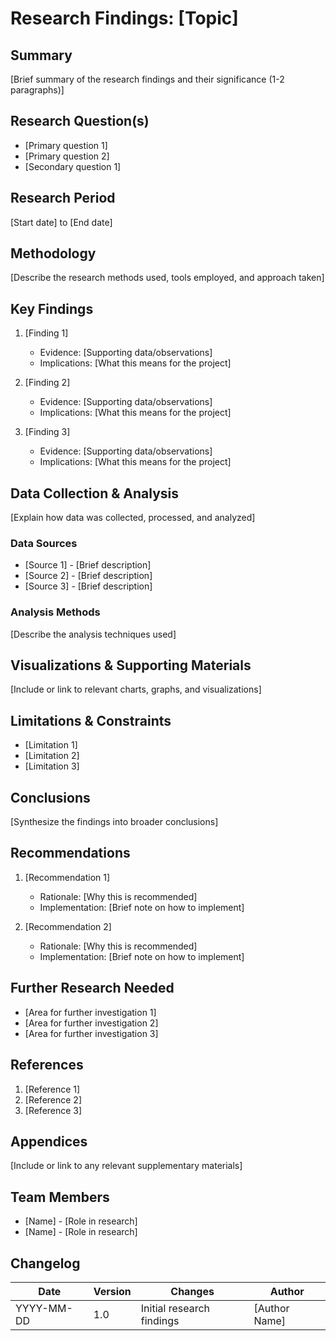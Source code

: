 # Research Findings: [Topic]

## Summary
[Brief summary of the research findings and their significance (1-2 paragraphs)]

## Research Question(s)
- [Primary question 1]
- [Primary question 2]
- [Secondary question 1]

## Research Period
[Start date] to [End date]

## Methodology
[Describe the research methods used, tools employed, and approach taken]

## Key Findings
1. [Finding 1]
   - Evidence: [Supporting data/observations]
   - Implications: [What this means for the project]

2. [Finding 2]
   - Evidence: [Supporting data/observations]
   - Implications: [What this means for the project]

3. [Finding 3]
   - Evidence: [Supporting data/observations]
   - Implications: [What this means for the project]

## Data Collection & Analysis
[Explain how data was collected, processed, and analyzed]

### Data Sources
- [Source 1] - [Brief description]
- [Source 2] - [Brief description]
- [Source 3] - [Brief description]

### Analysis Methods
[Describe the analysis techniques used]

## Visualizations & Supporting Materials
[Include or link to relevant charts, graphs, and visualizations]

## Limitations & Constraints
- [Limitation 1]
- [Limitation 2]
- [Limitation 3]

## Conclusions
[Synthesize the findings into broader conclusions]

## Recommendations
1. [Recommendation 1]
   - Rationale: [Why this is recommended]
   - Implementation: [Brief note on how to implement]

2. [Recommendation 2]
   - Rationale: [Why this is recommended]
   - Implementation: [Brief note on how to implement]

## Further Research Needed
- [Area for further investigation 1]
- [Area for further investigation 2]
- [Area for further investigation 3]

## References
1. [Reference 1]
2. [Reference 2]
3. [Reference 3]

## Appendices
[Include or link to any relevant supplementary materials]

## Team Members
- [Name] - [Role in research]
- [Name] - [Role in research]

## Changelog
| Date | Version | Changes | Author |
|------|---------|---------|--------|
| YYYY-MM-DD | 1.0 | Initial research findings | [Author Name] |

